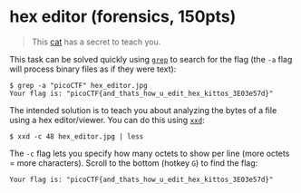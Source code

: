 # hex editor (forensics, 150pts)

> This [cat](./assets/hex_editor.jpg) has a secret to teach you.

This task can be solved quickly using [`grep`](https://linux.die.net/man/1/grep) to search for the flag (the `-a` flag
will process binary files as if they were text):

```
$ grep -a "picoCTF" hex_editor.jpg
Your flag is: "picoCTF{and_thats_how_u_edit_hex_kittos_3E03e57d}"
```

The intended solution is to teach you about analyzing the bytes of a file using a hex editor/viewer.  You can do this
using [`xxd`](https://linux.die.net/man/1/xxd):

```
$ xxd -c 48 hex_editor.jpg | less
```

The `-c` flag lets you specify how many octets to show per line (more octets = more characters).  Scroll to the bottom
(hotkey `G`) to find the flag:

```
Your flag is: "picoCTF{and_thats_how_u_edit_hex_kittos_3E03e57d}"
```
